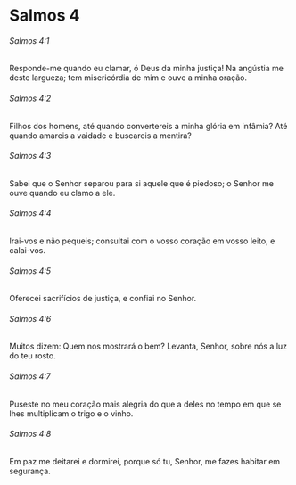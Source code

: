 # Salmos 4

###### Salmos 4:1

Responde-me quando eu clamar, ó Deus da minha justiça! Na angústia me deste largueza; tem misericórdia de mim e ouve a minha oração.

###### Salmos 4:2

Filhos dos homens, até quando convertereis a minha glória em infâmia? Até quando amareis a vaidade e buscareis a mentira?

###### Salmos 4:3

Sabei que o Senhor separou para si aquele que é piedoso; o Senhor me ouve quando eu clamo a ele.

###### Salmos 4:4

Irai-vos e não pequeis; consultai com o vosso coração em vosso leito, e calai-vos.

###### Salmos 4:5

Oferecei sacrifícios de justiça, e confiai no Senhor.

###### Salmos 4:6

Muitos dizem: Quem nos mostrará o bem? Levanta, Senhor, sobre nós a luz do teu rosto.

###### Salmos 4:7

Puseste no meu coração mais alegria do que a deles no tempo em que se lhes multiplicam o trigo e o vinho.

###### Salmos 4:8

Em paz me deitarei e dormirei, porque só tu, Senhor, me fazes habitar em segurança.

